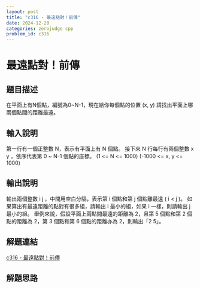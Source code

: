 ```yaml
---
layout: post
title: "c316 - 最遠點對！前傳"
date: 2024-12-20
categories: zerojudge cpp
problem_id: c316
---
```


# 最遠點對！前傳

## 題目描述

在平面上有N個點，編號為0~N-1，現在給你每個點的位置 (x, y)
請找出平面上哪兩個點間的距離最遠。

## 輸入說明

第一行有一個正整數 N，表示有平面上有 N 個點。
接下來 N 行每行有兩個整數 x y ，依序代表第 0 ~ N-1 個點的座標。
(1 <= N <= 1000)
(-1000 <= x, y <= 1000)

## 輸出說明

輸出兩個整數 i j ，中間用空白分隔，表示第 i 個點和第 j 個點離最遠 ( i < j )。
如果算出有最遠距離的點對有很多組，請輸出 i 最小的組，如果 i 一樣，則請輸出 j 最小的組。
舉例來說，假設平面上兩點間最遠的距離為 2，且第 5 個點和第 2 個點的距離為 2，第 3 個點和第 6 個點的距離亦為 2，則輸出「2 5」。

## 解題連結

[c316 - 最遠點對！前傳](https://zerojudge.tw/ShowProblem?problemid=c316)

## 解題思路

